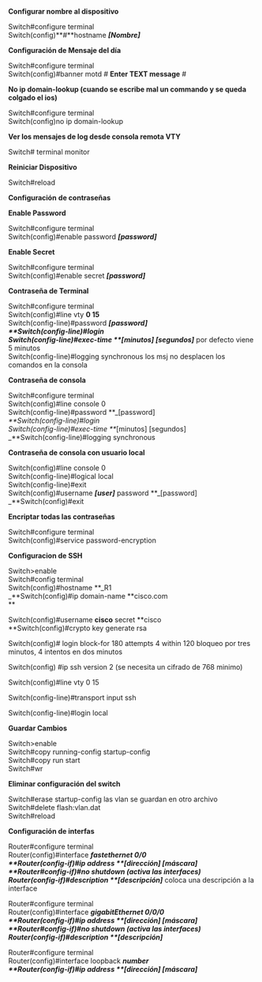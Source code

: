 **Configurar nombre al dispositivo**

Switch#configure terminal  
Switch(config)**#**hostname **_[Nombre]_**

**Configuración de Mensaje del día**

Switch#configure terminal  
Switch(config)#banner motd # **Enter TEXT message** #

**No ip domain-lookup (cuando se escribe mal un commando y se queda colgado el ios)**

Switch#configure terminal  
Switch(config)no ip domain-lookup

**Ver los mensajes de log desde consola remota VTY** 

Switch# terminal monitor

**Reiniciar Dispositivo**

Switch#reload

**Configuración** **de contraseñas**

**Enable Password**

Switch#configure terminal  
Switch(config)#enable password **_[password]_**

**Enable Secret**

Switch#configure terminal  
Switch(config)#enable secret **_[password]_**

**Contraseña de Terminal**

Switch#configure terminal  
Switch(config)#line vty **0 15**   
Switch(config-line)#password **_[password]  
_**Switch(config-line)#login  
Switch(config-line)#exec-time **_[minutos] [segundos]_** por defecto viene 5 minutos  
Switch(config-line)#logging synchronous los msj no desplacen los comandos en la consola

**Contraseña de consola**

Switch#configure terminal  
Switch(config)#line console 0  
Switch(config-line)#password **_[password]  
_**Switch(config-line)#login  
Switch(config-line)#exec-time **_[minutos] [segundos]  
_**Switch(config-line)#logging synchronous

**Contraseña de consola con usuario local**

Switch(config)#line console 0  
Switch(config-line)#logical local  
Switch(config-line)#exit  
Switch(config)#username **_[user]_** password **_[password]  
_**Switch(config)#exit

**Encriptar todas las contraseñas**

Switch#configure terminal  
Switch(config)#service password-encryption

**Configuracion de SSH**

Switch>enable  
Switch#config terminal  
Switch(config)#hostname **_R1  
_**Switch(config)#ip domain-name **cisco.com  
**

Switch(config)#username **cisco** secret **cisco  
**Switch(config)#crypto key generate rsa

Switch(config)# login block-for 180 attempts 4 within 120 bloqueo por tres minutos, 4 intentos en dos minutos

Switch(config) #ip ssh version 2 (se necesita un cifrado de 768 minimo)

Switch(config)#line vty 0 15

Switch(config-line)#transport input ssh

Switch(config-line)#login local 

**Guardar Cambios**

Switch>enable  
Switch#copy running-config startup-config  
Switch#copy run start  
Switch#wr

**Eliminar configuración del switch**

Switch#erase startup-config las vlan se guardan en otro archivo  
Switch#delete flash:vlan.dat  
Switch#reload

**Configuración de interfas**

Router#configure terminal  
Router(config)#interface **_fastethernet 0/0  
_**Router(config-if)#ip address **_[dirección] [máscara]  
_**Router#config-if)#no shutdown (activa las interfaces)  
Router(config-if)#description **_[descripción]_** coloca una descripción a la interface

Router#configure terminal  
Router(config)#interface **_gigabitEthernet 0/0/0  
_**Router(config-if)#ip address **_[dirección] [máscara]  
_**Router#config-if)#no shutdown (activa las interfaces)  
Router(config-if)#description **_[descripción]_**

Router#configure terminal  
Router(config)#interface loopback **_number  
_**Router(config-if)#ip address **_[dirección] [máscara]_**